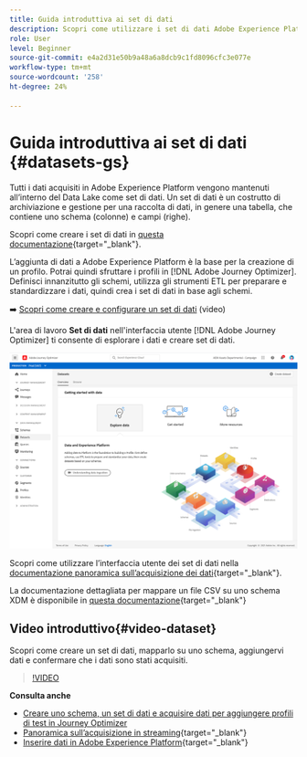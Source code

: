```yaml
---
title: Guida introduttiva ai set di dati
description: Scopri come utilizzare i set di dati Adobe Experience Platform in Adobe Journey Optimizer
role: User
level: Beginner
source-git-commit: e4a2d31e50b9a48a6a8dcb9c1fd8096cfc3e077e
workflow-type: tm+mt
source-wordcount: '258'
ht-degree: 24%

---
```


# Guida introduttiva ai set di dati {#datasets-gs}

Tutti i dati acquisiti in Adobe Experience Platform vengono mantenuti all’interno del Data Lake come set di dati. Un set di dati è un costrutto di archiviazione e gestione per una raccolta di dati, in genere una tabella, che contiene uno schema (colonne) e campi (righe).

Scopri come creare i set di dati in [questa documentazione](https://experienceleague.adobe.com/docs/experience-platform/catalog/datasets/overview.html){target=&quot;_blank&quot;}.

L’aggiunta di dati a Adobe Experience Platform è la base per la creazione di un profilo. Potrai quindi sfruttare i profili in [!DNL Adobe Journey Optimizer]. Definisci innanzitutto gli schemi, utilizza gli strumenti ETL per preparare e standardizzare i dati, quindi crea i set di dati in base agli schemi.

➡️ [Scopri come creare e configurare un set di dati](#video-dataset) (video)

L&#39;area di lavoro **Set di dati** nell&#39;interfaccia utente [!DNL Adobe Journey Optimizer] ti consente di esplorare i dati e creare set di dati.

![](assets/datasets-home.png)

Scopri come utilizzare l’interfaccia utente dei set di dati nella [documentazione panoramica sull’acquisizione dei dati](https://experienceleague.adobe.com/docs/experience-platform/ingestion/home.html?lang=it){target=&quot;_blank&quot;}.

La documentazione dettagliata per mappare un file CSV su uno schema XDM è disponibile in [questa documentazione](https://experienceleague.adobe.com/docs/experience-platform/ingestion/tutorials/map-a-csv-file.html){target=&quot;_blank&quot;}


## Video introduttivo{#video-dataset}

Scopri come creare un set di dati, mapparlo su uno schema, aggiungervi dati e confermare che i dati sono stati acquisiti.

>[!VIDEO](https://video.tv.adobe.com/v/334293?quality=12)

**Consulta anche**

* [Creare uno schema, un set di dati e acquisire dati per aggiungere profili di test in Journey Optimizer](building-journeys/creating-test-profiles.md)
* [Panoramica sull’acquisizione in streaming](https://experienceleague.adobe.com/docs/experience-platform/ingestion/streaming/overview.html?lang=it){target=&quot;_blank&quot;}
* [Inserire dati in Adobe Experience Platform](https://experienceleague.adobe.com/docs/experience-platform/ingestion/tutorials/ingest-batch-data.html){target=&quot;_blank&quot;}

